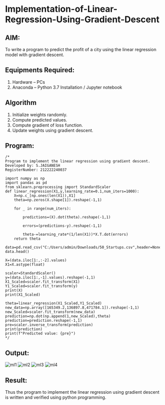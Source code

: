 # Implementation-of-Linear-Regression-Using-Gradient-Descent

## AIM:
To write a program to predict the profit of a city using the linear regression model with gradient descent.

## Equipments Required:
1. Hardware – PCs
2. Anaconda – Python 3.7 Installation / Jupyter notebook

## Algorithm
1. Initialize weights randomly.
2. Compute predicted values.
3. Compute gradient of loss function.
4. Update weights using gradient descent.

## Program:
```
/*
Program to implement the linear regression using gradient descent.
Developed by: S.JAIGANESH
RegisterNumber: 212222240037

import numpy as np
import pandas as pd
from sklearn.preprocessing import StandardScaler
def linear_regression(X1,y,learning_rate=0.1,num_iters=1000):
    X=np.c_[np.ones(len(X1)),X1]
    theta=np.zeros(X.shape[1]).reshape(-1,1)
    
    for _ in range(num_iters):
        
        predictions=(X).dot(theta).reshape(-1,1)
        
        errors=(predictions-y).reshape(-1,1)
        
        theta-=learning_rate*(1/len(X1))*X.T.dot(errors)
    return theta

data=pd.read_csv("C:/Users/admin/Downloads/50_Startups.csv",header=None)
data.head()

X=(data.iloc[1:,:-2].values)
X1=X.astype(float)

scaler=StandardScaler()
y=(data.iloc[1:,-1].values).reshape(-1,1)
X1_Scaled=scaler.fit_transform(X1)
Y1_Scaled=scaler.fit_transform(y)
print(X)
print(X1_Scaled)

theta=linear_regression(X1_Scaled,Y1_Scaled)
new_data=np.array([165349.2,136897.8,471784.1]).reshape(-1,1)
new_Scaled=scaler.fit_transform(new_data)
prediction=np.dot(np.append(1,new_Scaled),theta)
prediction=prediction.reshape(-1,1)
pre=scaler.inverse_transform(prediction)
print(prediction)
print(f"Predicted value: {pre}")
*/
```

## Output:
![ml1](https://github.com/anu-varshini11/Implementation-of-Linear-Regression-Using-Gradient-Descent/assets/138969827/e5c5fcdf-d0b1-418b-8d69-4c892b099b05)
![ml2](https://github.com/anu-varshini11/Implementation-of-Linear-Regression-Using-Gradient-Descent/assets/138969827/475640c7-9efb-4ca2-882a-aa52906026bd)
![ml3](https://github.com/anu-varshini11/Implementation-of-Linear-Regression-Using-Gradient-Descent/assets/138969827/c81d7ffe-da92-491d-912d-9768469b2f81)
![ml4](https://github.com/anu-varshini11/Implementation-of-Linear-Regression-Using-Gradient-Descent/assets/138969827/08015703-2b5b-423a-87c5-829f74f66c95)


## Result:
Thus the program to implement the linear regression using gradient descent is written and verified using python programming.
